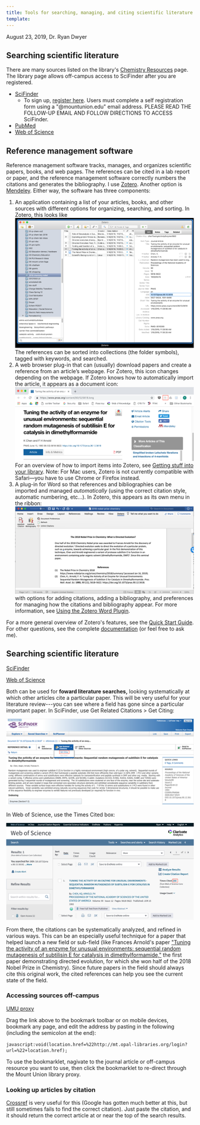 ```yaml
---
title: Tools for searching, managing, and citing scientific literature
template: 
---
```


August 23, 2019, Dr. Ryan Dwyer

## Searching scientific literature
There are many sources listed on the library's [Chemistry Resources](https://www.mountunion.edu/academics/library/chemistry-resources) page. The library page allows off-campus access to SciFinder after you are registered.

- [SciFinder](https://login.mt.opal-libraries.org/login?url=https://scifinder.cas.org/scifinder/login?TYPE=33554433&REALMOID=06-b7b15cf0-642b-1005-963a-830c809fff21&GUID=&SMAUTHREASON=0&METHOD=GET&SMAGENTNAME=-SM-wNXZ1RZQlZLQYv7NUS67HRPrsFE4zQPPc65bhKZLnR6OPJ9%2bos7bfMIDylPOZvbo&TARGET=-SM-http%3a%2f%2fscifinder%2ecas%2eorg%3a443%2fscifinder%2f) 
    - To sign up, [register here](https://login.mt.opal-libraries.org/login?url=https://scifinder.cas.org/registration/index.html?corpKey=E530CBEA-86F3-50AB-7B49-7B248AED8219). Users must complete a self registration form using a "@mountunion.edu" email address. PLEASE READ THE FOLLOW-UP EMAIL AND FOLLOW DIRECTIONS TO ACCESS SciFinder. 
- [PubMed](https://www.ncbi.nlm.nih.gov/pubmed/)
- [Web of Science](https://login.mt.opal-libraries.org/login?url=http://isiknowledge.com/?DestApp=WOS&editions=SCI)


## Reference management software
Reference management software tracks, manages, and organizes scientific papers, books, and web pages. The references can be cited in a lab report or paper, and the reference management software correctly numbers the citations and generates the bibliography. I use [Zotero](https://www.zotero.org/). Another option is [Mendeley](https://www.mendeley.com/reference-management/reference-manager).
Either way, the software has three components:

1.  An application containing a list of your articles, books, and other sources with different options for organizing, searching, and sorting. In Zotero, this looks like
![Zotero](img/zotero.png)
The references can be sorted into collections (the folder symbols), tagged with keywords, and searched.
2.  A web browser plug-in that can (usually) download papers and create a reference from an article’s webpage. For Zotero, this icon changes depending on the webpage. If Zotero knows how to automatically import the article, it appears as a document icon:
![Zotero plug-in](img/zotero-web-extension.png)
For an overview of how to import items into Zotero, see [Getting stuff into your library](https://www.zotero.org/support/getting_stuff_into_your_library). Note: For Mac users, Zotero is not currently compatible with Safari—you have to use Chrome or Firefox instead.
3.  A plug-in for Word so that references and bibliographies can be imported and managed *automatically* (using the correct citation style, automatic numbering, etc...). In Zotero, this appears as its own menu in the ribbon:
![Zotero word plug-in](img/zotero-word.png)
with options for adding citations, adding a bibliography, and preferences for managing how the citations and bibliography appear. For more information, see [Using the Zotero Word Plugin](https://www.zotero.org/support/word_processor_plugin_usage).


For a more general overview of Zotero's features, see the [Quick Start Guide](https://www.zotero.org/support/quick_start_guide). For other questions, see the complete [documentation](https://www.zotero.org/support/start) (or feel free to ask me).


## Searching scientific literature

[SciFinder](https://scifinder.cas.org/)

[Web of Science](http://www.webofknowledge.com/)

Both can be used for **foward literature searches,** looking systematically at which other articles cite a particular paper. This will be very useful for your literature review---you can see where a field has gone since a particular important paper. In SciFinder, use Get Related Citations > Get Citing:

![SciFinder forward literature search](img/scifinder-forward-search.png)

In Web of Science, use the Times Cited box:

![Web of Science](img/web-of-science-forward-search.png)

From there, the citations can be systematically analyzed, and refined in various ways. This can be an especially useful technique for a paper that helped launch a new field or sub-field (like Frances Arnold's paper ["Tuning the activity of an enzyme for unusual environments: sequential random mutagenesis of subtilisin E for catalysis in dimethylformamide,"](http://dx.doi.org/10.1073/pnas.90.12.5618) the first paper demonstrating directed evolution, for which she won half of the 2018 Nobel Prize in Chemistry). Since future papers in the field should always cite this original work, the cited references can help you see the current state of the field.


### Accessing sources off-campus

<a href="javascript:void(location.href=%22http://mt.opal-libraries.org/login?url=%22+location.href);">UMU proxy</a>

Drag the link above to the bookmark toolbar or on mobile devices, bookmark any page, and edit the address by pasting in the following (including the semicolon at the end):

    javascript:void(location.href=%22http://mt.opal-libraries.org/login?url=%22+location.href);

To use the bookmarklet, nagivate to the journal article or off-campus resource you want to use, then click the bookmarklet to re-direct through the Mount Union library proxy.


### Looking up articles by citation

[Crossref](https://search.crossref.org/) is very useful for this (Google has gotten much better at this, but still sometimes fails to find the correct citation). Just paste the citation, and it should return the correct article at or near the top of the search results.





